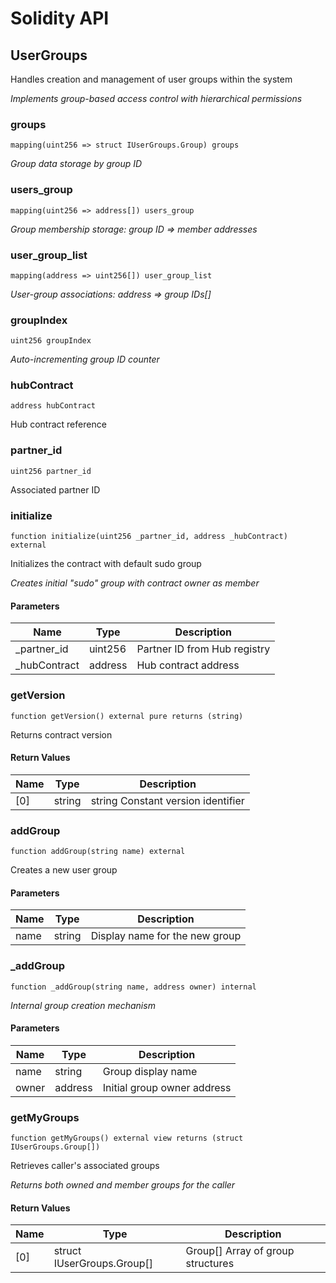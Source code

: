 # Solidity API

## UserGroups

Handles creation and management of user groups within the system

_Implements group-based access control with hierarchical permissions_

### groups

```solidity
mapping(uint256 => struct IUserGroups.Group) groups
```

_Group data storage by group ID_

### users_group

```solidity
mapping(uint256 => address[]) users_group
```

_Group membership storage: group ID => member addresses_

### user_group_list

```solidity
mapping(address => uint256[]) user_group_list
```

_User-group associations: address => group IDs[]_

### groupIndex

```solidity
uint256 groupIndex
```

_Auto-incrementing group ID counter_

### hubContract

```solidity
address hubContract
```

Hub contract reference

### partner_id

```solidity
uint256 partner_id
```

Associated partner ID

### initialize

```solidity
function initialize(uint256 _partner_id, address _hubContract) external
```

Initializes the contract with default sudo group

_Creates initial "sudo" group with contract owner as member_

#### Parameters

| Name | Type | Description |
| ---- | ---- | ----------- |
| _partner_id | uint256 | Partner ID from Hub registry |
| _hubContract | address | Hub contract address |

### getVersion

```solidity
function getVersion() external pure returns (string)
```

Returns contract version

#### Return Values

| Name | Type | Description |
| ---- | ---- | ----------- |
| [0] | string | string Constant version identifier |

### addGroup

```solidity
function addGroup(string name) external
```

Creates a new user group

#### Parameters

| Name | Type | Description |
| ---- | ---- | ----------- |
| name | string | Display name for the new group |

### _addGroup

```solidity
function _addGroup(string name, address owner) internal
```

_Internal group creation mechanism_

#### Parameters

| Name | Type | Description |
| ---- | ---- | ----------- |
| name | string | Group display name |
| owner | address | Initial group owner address |

### getMyGroups

```solidity
function getMyGroups() external view returns (struct IUserGroups.Group[])
```

Retrieves caller's associated groups

_Returns both owned and member groups for the caller_

#### Return Values

| Name | Type | Description |
| ---- | ---- | ----------- |
| [0] | struct IUserGroups.Group[] | Group[] Array of group structures |

